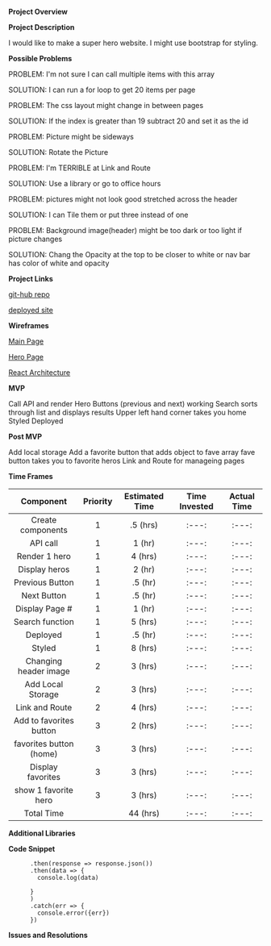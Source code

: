 **Project Overview**

**Project Description**

I would like to make a super hero website. I might use bootstrap for styling.

**Possible Problems**

PROBLEM:
I'm not sure I can call multiple items with this array

SOLUTION:
I can run a for loop to get 20 items per page


PROBLEM:
The css layout might change in between pages

SOLUTION:
If the index is greater than 19 subtract 20 and set it as the id


PROBLEM:
Picture might be sideways

SOLUTION:
Rotate the Picture


PROBLEM:
I'm TERRIBLE at Link and Route

SOLUTION:
Use a library or go to office hours


PROBLEM:
pictures might not look good stretched across the header

SOLUTION:
I can Tile them or put three instead of one


PROBLEM:
Background image(header) might be too dark or too light if picture changes

SOLUTION:
Chang the Opacity at the top to be closer to white or nav bar has color of white and opacity



**Project Links**

[git-hub repo](https://github.com/KassidySh/project-2/tree/master/project2)

[deployed site]()


**Wireframes**

[Main Page](https://res.cloudinary.com/dt5zs08ue/image/upload/v1578281708/GA%20project%202/wireframes_mockups_mfoyat.png)

[Hero Page](https://res.cloudinary.com/dt5zs08ue/image/upload/v1578319410/GA%20project%202/wireframes_mockups_1_etblon.png)

[React Architecture](https://res.cloudinary.com/dt5zs08ue/image/upload/v1578319841/GA%20project%202/Untitled_2_jsp6ku.png)


**MVP**

Call API and render Hero
Buttons (previous and next) working
Search sorts through list and displays results
Upper left hand corner takes you home
Styled
Deployed


**Post MVP**

Add local storage
Add a favorite button that adds object to fave array
fave button takes you to favorite heros
Link and Route for manageing pages


**Time Frames**

|        Component        | Priority | Estimated Time | Time Invested | Actual Time |
| :---------------------: | :------: | :------------: | :-----------: | :---------: |
|    Create components    |    1     |    .5 (hrs)    |     :---:     |    :---:    |
|        API call         |    1     |     1 (hr)     |     :---:     |    :---:    |
|      Render 1 hero      |    1     |    4 (hrs)     |     :---:     |    :---:    |
|      Display heros      |    1     |     2 (hr)     |     :---:     |    :---:    |
|     Previous Button     |    1     |    .5 (hr)     |     :---:     |    :---:    |
|       Next Button       |    1     |    .5 (hr)     |     :---:     |    :---:    |
|     Display Page #      |    1     |     1 (hr)     |     :---:     |    :---:    |
|     Search function     |    1     |    5 (hrs)     |     :---:     |    :---:    |
|        Deployed         |    1     |    .5 (hr)     |     :---:     |    :---:    |
|         Styled          |    1     |    8 (hrs)     |     :---:     |    :---:    |
|  Changing header image  |    2     |    3 (hrs)     |     :---:     |    :---:    |
|    Add Local Storage    |    2     |    3 (hrs)     |     :---:     |    :---:    |
|     Link and Route      |    2     |    4 (hrs)     |     :---:     |    :---:    |
| Add to favorites button |    3     |    2 (hrs)     |     :---:     |    :---:    |
| favorites button (home) |    3     |    3 (hrs)     |     :---:     |    :---:    |
|    Display favorites    |    3     |    3 (hrs)     |     :---:     |    :---:    |
|  show 1 favorite hero   |    3     |    3 (hrs)     |     :---:     |    :---:    |
|       Total Time        |          |    44 (hrs)    |     :---:     |    :---:    |

**Additional Libraries**

**Code Snippet**

```  fetch('https://www.superheroapi.com/api.php/3224575430950372/1')
      .then(response => response.json())
      .then(data => {
        console.log(data)
       
      }
      )
      .catch(err => {
        console.error({err})
      })
  ```


**Issues and Resolutions**